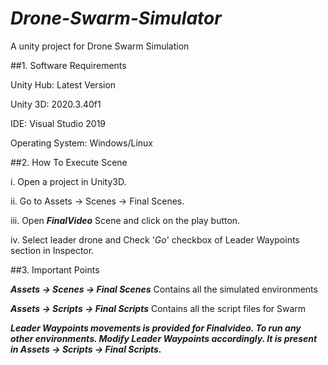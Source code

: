 # *Drone-Swarm-Simulator*
A unity project for Drone Swarm Simulation

##1. Software Requirements

Unity Hub: Latest Version

Unity 3D: 2020.3.40f1

IDE: Visual Studio 2019

Operating System: Windows/Linux

##2. How To Execute Scene 

i. Open a project in Unity3D.

ii. Go to Assets -> Scenes -> Final Scenes.

iii. Open ***FinalVideo*** Scene and click on the play button.

iv. Select leader drone and Check '*Go*' checkbox of Leader Waypoints section in Inspector.

##3. Important Points 


***Assets -> Scenes -> Final Scenes***    Contains all the simulated environments

***Assets -> Scripts -> Final Scripts***  Contains all the script files for Swarm

***Leader Waypoints movements is provided for Finalvideo.  To run any other environments. Modify Leader Waypoints accordingly. It is present in Assets -> Scripts -> Final Scripts.***



